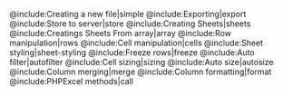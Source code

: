 @include:Creating a new file|simple
@include:Exporting|export
@include:Store to server|store
@include:Creating Sheets|sheets
@include:Creatings Sheets From array|array
@include:Row manipulation|rows
@include:Cell manipulation|cells
@include:Sheet styling|sheet-styling
@include:Freeze rows|freeze
@include:Auto filter|autofilter
@include:Cell sizing|sizing
@include:Auto size|autosize
@include:Column merging|merge
@include:Column formatting|format
@include:PHPExcel methods|call